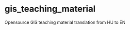 gis_teaching_material
=====================

Opensource GIS teaching material translation from HU to EN
